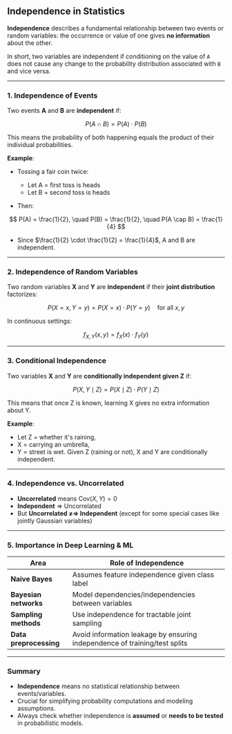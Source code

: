 ## **Independence in Statistics**

**Independence** describes a fundamental relationship between two events or random variables: the occurrence or value of one gives **no information** about the other.

In short, two variables are independent if conditioning on the value of `A` does not cause any change to the probability distribution associated with `B` and vice versa.

---

### **1. Independence of Events**

Two events **A** and **B** are **independent** if:

$$
P(A \cap B) = P(A) \cdot P(B)
$$

This means the probability of both happening equals the product of their individual probabilities.

**Example**:

* Tossing a fair coin twice:

  * Let A = first toss is heads
  * Let B = second toss is heads
* Then:

$$
P(A) = \frac{1}{2}, \quad P(B) = \frac{1}{2}, \quad P(A \cap B) = \frac{1}{4}
$$

  * Since $`\frac{1}{2} \cdot \frac{1}{2} = \frac{1}{4}`$, A and B are independent.

---

### **2. Independence of Random Variables**

Two random variables **X** and **Y** are **independent** if their **joint distribution** factorizes:

$$
P(X = x, Y = y) = P(X = x) \cdot P(Y = y) \quad \text{for all } x, y
$$

In continuous settings:

$$
f_{X,Y}(x, y) = f_X(x) \cdot f_Y(y)
$$

---

### **3. Conditional Independence**

Two variables **X** and **Y** are **conditionally independent given Z** if:

$$
P(X, Y \mid Z) = P(X \mid Z) \cdot P(Y \mid Z)
$$

This means that once Z is known, learning X gives no extra information about Y.

**Example**:

* Let Z = whether it's raining,
* X = carrying an umbrella,
* Y = street is wet.
  Given Z (raining or not), X and Y are conditionally independent.

---

### **4. Independence vs. Uncorrelated**

* **Uncorrelated** means $`\text{Cov}(X, Y) = 0`$
* **Independent** ⇒ Uncorrelated
* But **Uncorrelated ≠⇒ Independent** (except for some special cases like jointly Gaussian variables)

---

### **5. Importance in Deep Learning & ML**

| Area                   | Role of Independence                                                       |
| ---------------------- | -------------------------------------------------------------------------- |
| **Naive Bayes**        | Assumes feature independence given class label                             |
| **Bayesian networks**  | Model dependencies/independencies between variables                        |
| **Sampling methods**   | Use independence for tractable joint sampling                              |
| **Data preprocessing** | Avoid information leakage by ensuring independence of training/test splits |

---

### **Summary**

* **Independence** means no statistical relationship between events/variables.
* Crucial for simplifying probability computations and modeling assumptions.
* Always check whether independence is **assumed** or **needs to be tested** in probabilistic models.
